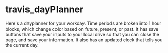 # travis_dayPlanner

Here's a dayplanner for your workday.
Time periods are broken into 1 hour blocks, which change color based on future, present, or past.
It has save buttons that save your inputs to your local drive so that you can close the page, and save your information.
It also has an updated clock that tells you the current day.

